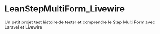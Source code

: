 # LeanStepMultiForm_Livewire
Un petit projet test histoire de tester et comprendre le Step Multi Form avec Laravel et Livewire

